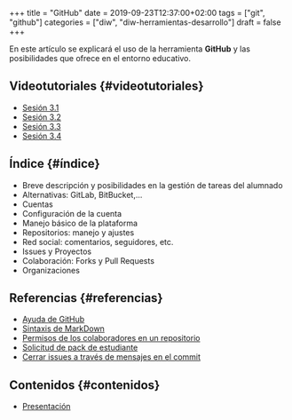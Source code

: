 +++
title = "GitHub"
date = 2019-09-23T12:37:00+02:00
tags = ["git", "github"]
categories = ["diw", "diw-herramientas-desarrollo"]
draft = false
+++

En este artículo se explicará el uso de la herramienta **GitHub** y las posibilidades que ofrece en el entorno educativo.

<!--more-->


## Videotutoriales {#videotutoriales}

-   [Sesión 3.1](https://youtu.be/SJf4iTkMNPo)
-   [Sesión 3.2](https://youtu.be/GMH6hN8FKSU)
-   [Sesión 3.3](https://youtu.be/5EJjRqtpqOM)
-   [Sesión 3.4](https://youtu.be/A5PKw10PmNU)


## Índice {#índice}

-   Breve descripción y posibilidades en la gestión de tareas del alumnado
-   Alternativas: GitLab, BitBucket,...
-   Cuentas
-   Configuración de la cuenta
-   Manejo básico de la plataforma
-   Repositorios: manejo y ajustes
-   Red social: comentarios, seguidores, etc.
-   Issues y Proyectos
-   Colaboración: Forks y Pull Requests
-   Organizaciones


## Referencias {#referencias}

-   [Ayuda de GitHub](https://help.github.com/)
-   [Sintaxis de MarkDown](https://help.github.com/articles/basic-writing-and-formatting-syntax/)
-   [Permisos de los colaboradores en un repositorio](https://help.github.com/articles/permission-levels-for-a-user-account-repository/#collaborator-access-on-a-repository-owned-by-a-user-account)
-   [Solicitud de pack de estudiante](https://education.github.com/pack)
-   [Cerrar issues a través de mensajes en el commit](https://help.github.com/articles/closing-issues-using-keywords/)


## Contenidos {#contenidos}

-   [Presentación](https://pedroprieto.github.io/curso-github/presentaciones/sesion-3-presentacion.html)
